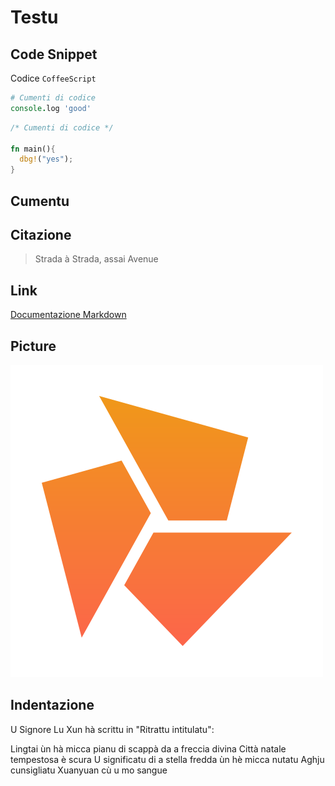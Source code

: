 [Markdown 全局注释]:#

# Testu

## Code Snippet

Codice `CoffeeScript`

```coffee
# Cumenti di codice
console.log 'good'


```

```rust
/* Cumenti di codice */

fn main(){
  dbg!("yes");
}
```

## Cumentu

<!-- HTML 注释 --> 

<!-- 多行注释 --> 

## Citazione

> Strada à Strada, assai Avenue

## Link

[Documentazione Markdown](https://github.com/xxai-art/xxai-art-md)

## Picture

![xxAI.Art Brand Identity](https://raw.githubusercontent.com/xxai-art/web/main/file/svg/logo.svg)

## Indentazione

U Signore Lu Xun hà scrittu in "Ritrattu intitulatu":

  Lingtai ùn hà micca pianu di scappà da a freccia divina
  Città natale tempestosa è scura
  U significatu di a stella fredda ùn hè micca nutatu
  Aghju cunsigliatu Xuanyuan cù u mo sangue


